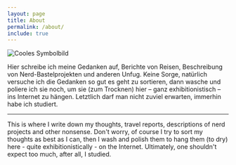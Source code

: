 ```yaml
---
layout: page
title: About
permalink: /about/
include: true
---
```


![Cooles Symbolbild](https://farm5.staticflickr.com/4521/38368540892_7d496429ad_k.jpg "Cooles Symbolbild")

Hier schreibe ich meine Gedanken auf, Berichte von Reisen, Beschreibung von Nerd-Bastelprojekten und anderen Unfug. Keine Sorge, natürlich versuche ich die Gedanken so gut es geht zu sortieren, dann wasche und poliere ich sie noch, um sie (zum Trocknen) hier – ganz exhibitionistisch – ins Internet zu hängen. Letztlich darf man nicht zuviel erwarten, immerhin habe ich studiert.

---

This is where I write down my thoughts, travel reports, descriptions of nerd projects and other nonsense. Don't worry, of course I try to sort my thoughts as best as I can, then I wash and polish them to hang them (to dry) here - quite exhibitionistically - on the Internet. Ultimately, one shouldn't expect too much, after all, I studied.
